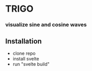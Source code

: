 # TRIGO
### visualize sine and cosine waves

## Installation
- clone repo
- install svelte
- run "svelte build"